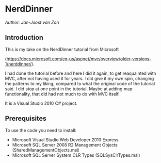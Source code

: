 NerdDinner
==========

*Author: Jan-Joost van Zon*

Introduction
------------

This is my take on the NerdDinner tutorial from Microsoft

(https://docs.microsoft.com/en-us/aspnet/mvc/overview/older-versions-1/nerddinner/).

I had done the tutorial before and here I did it again, to get reaquainted with MVC, after not having used it for years. I did give it my own spin, changing the patterns to my liking, compared to what the original code of the tutorial said. I did stop at one point in the tutorial. Maybe at adding map functionality, that did had not much to do with MVC itself.

It is a Visual Studio 2010 C# project.

Prerequisites
-------------
To use the code you need to install:
* Microsoft Visual Studio Web Developer 2010 Express
* Microsoft SQL Server 2008 R2 Management Objects (SharedManagementObjects.msi)
* Microsoft SQL Server System CLR Types (SQLSysClrTypes.msi)
